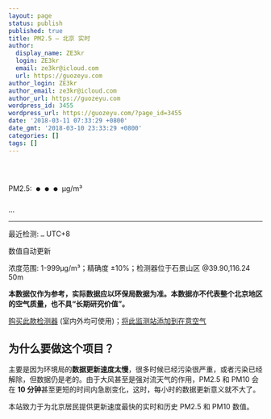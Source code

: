 ```yaml
---
layout: page
status: publish
published: true
title: PM2.5 — 北京 实时
author:
  display_name: ZE3kr
  login: ZE3kr
  email: ze3kr@icloud.com
  url: https://guozeyu.com
author_login: ZE3kr
author_email: ze3kr@icloud.com
author_url: https://guozeyu.com
wordpress_id: 3455
wordpress_url: https://guozeyu.com/?page_id=3455
date: '2018-03-11 07:33:29 +0800'
date_gmt: '2018-03-10 23:33:29 +0800'
categories: []
tags: []
---
```

<p>PM2.5: <span id="pm2_5" style="font-size: 60px;">…</span> μg/m³</p>
<p><span id="pm2_5_r">…</span><br />
<!--</p>
<hr />
<p>PM10: <span id="pm10">…</span> μg/m³</p>
<p><span id="pm10_r">…</span><br />
--></p>
<hr />
<div style="display: none;">更新: <code id="air_time_u">…</code> UTC+8</div>
<p>最近检测: <code id="air_time">…</code> UTC+8</p>
<p>数值自动更新</p>
<p>浓度范围: 1-999μg/m³；精确度 ±10%；检测器位于石景山区 @39.90,116.24 50m</p>
<p><strong>本数据仅作为参考，实际数据应以环保局数据为准。本数据亦不代表整个北京地区的空气质量，也不具“长期研究价值”。</strong></p>
<p><a href="https://www.amazon.cn/gp/product/B01CD3ARPE?tag=ze3kr-23" target="_blank">购买此款检测器</a> (室内外均可使用)；<a href="https://app.air-matters.com/detail/monitor/8ee9ffff3f5bea56" target="_blank" rel="noopener">将此监测站添加到在意空气</a><br />
<!--</p>
<h2>历史数据</h2>
<p>每五分钟的历史数据，数值自动更新</p>
<p><iframe style="width: 100%; height: 300px;" src="https://app.initialstate.com/embed/#/tiles/LAOJda5JahvtYfZkJDSzjvrD5TQosfnI%3AMOD" width="300" height="150" frameborder="0" scrolling="no" seamless="seamless"></iframe>--></p>
<h2>为什么要做这个项目？</h2>
<p>主要是因为环境局的<strong>数据更新速度太慢</strong>，很多时候已经污染很严重，或者污染已经解除，但数据仍是老的。由于大风甚至是强对流天气的作用，PM2.5 和 PM10 会在 <strong>10 分钟</strong>甚至更短的时间内急剧变化，这时，每小时的数据更新意义就不大了。</p>
<p>本站致力于为北京居民提供更新速度最快的实时和历史 PM2.5 和 PM10 数值。</p>
<div id="pm_script"><script type="text/javascript" src="https://landcement.com/air.php" async></script></div>
